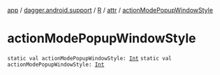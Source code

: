[app](../../../index.md) / [dagger.android.support](../../index.md) / [R](../index.md) / [attr](index.md) / [actionModePopupWindowStyle](./action-mode-popup-window-style.md)

# actionModePopupWindowStyle

`static val actionModePopupWindowStyle: `[`Int`](https://kotlinlang.org/api/latest/jvm/stdlib/kotlin/-int/index.html)
`static val actionModePopupWindowStyle: `[`Int`](https://kotlinlang.org/api/latest/jvm/stdlib/kotlin/-int/index.html)